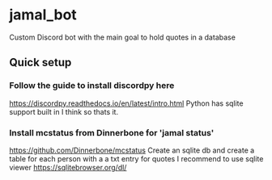 # jamal_bot 
Custom Discord bot with the main goal to hold quotes in a database 



## Quick setup 

### Follow the guide to install discordpy here 
https://discordpy.readthedocs.io/en/latest/intro.html 
Python has sqlite support built in I think so thats it. 


### Install mcstatus from Dinnerbone for 'jamal status' 
https://github.com/Dinnerbone/mcstatus 
Create an sqlite db and create a table for each person with a a txt entry for quotes 
I recommend to use sqlite viewer 
https://sqlitebrowser.org/dl/ 
